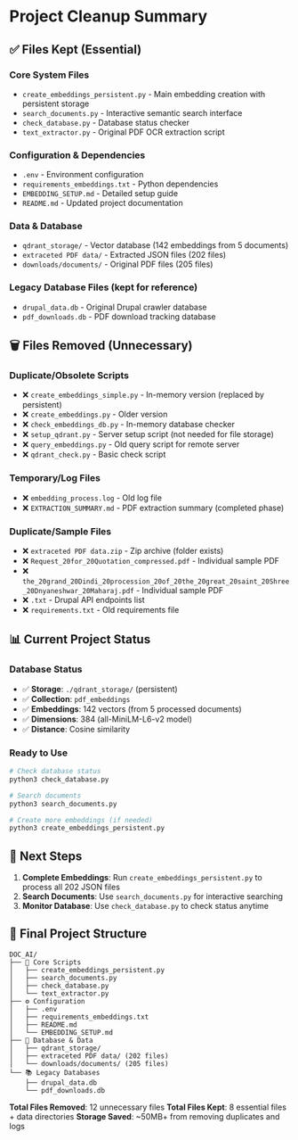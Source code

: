 # Project Cleanup Summary

## ✅ **Files Kept (Essential)**

### **Core System Files**
- `create_embeddings_persistent.py` - Main embedding creation with persistent storage
- `search_documents.py` - Interactive semantic search interface  
- `check_database.py` - Database status checker
- `text_extractor.py` - Original PDF OCR extraction script

### **Configuration & Dependencies**
- `.env` - Environment configuration
- `requirements_embeddings.txt` - Python dependencies
- `EMBEDDING_SETUP.md` - Detailed setup guide
- `README.md` - Updated project documentation

### **Data & Database**
- `qdrant_storage/` - Vector database (142 embeddings from 5 documents)
- `extraceted PDF data/` - Extracted JSON files (202 files)
- `downloads/documents/` - Original PDF files (205 files)

### **Legacy Database Files** (kept for reference)
- `drupal_data.db` - Original Drupal crawler database
- `pdf_downloads.db` - PDF download tracking database

## 🗑️ **Files Removed (Unnecessary)**

### **Duplicate/Obsolete Scripts**
- ❌ `create_embeddings_simple.py` - In-memory version (replaced by persistent)
- ❌ `create_embeddings.py` - Older version
- ❌ `check_embeddings_db.py` - In-memory database checker
- ❌ `setup_qdrant.py` - Server setup script (not needed for file storage)
- ❌ `query_embeddings.py` - Old query script for remote server
- ❌ `qdrant_check.py` - Basic check script

### **Temporary/Log Files**
- ❌ `embedding_process.log` - Old log file
- ❌ `EXTRACTION_SUMMARY.md` - PDF extraction summary (completed phase)

### **Duplicate/Sample Files**
- ❌ `extraceted PDF data.zip` - Zip archive (folder exists)
- ❌ `Request_20for_20Quotation_compressed.pdf` - Individual sample PDF
- ❌ `the_20grand_20Dindi_20procession_20of_20the_20great_20saint_20Shree_20Dnyaneshwar_20Maharaj.pdf` - Individual sample PDF
- ❌ `.txt` - Drupal API endpoints list
- ❌ `requirements.txt` - Old requirements file

## 📊 **Current Project Status**

### **Database Status**
- ✅ **Storage**: `./qdrant_storage/` (persistent)
- ✅ **Collection**: `pdf_embeddings`
- ✅ **Embeddings**: 142 vectors (from 5 processed documents)
- ✅ **Dimensions**: 384 (all-MiniLM-L6-v2 model)
- ✅ **Distance**: Cosine similarity

### **Ready to Use**
```bash
# Check database status
python3 check_database.py

# Search documents
python3 search_documents.py

# Create more embeddings (if needed)
python3 create_embeddings_persistent.py
```

## 🎯 **Next Steps**

1. **Complete Embeddings**: Run `create_embeddings_persistent.py` to process all 202 JSON files
2. **Search Documents**: Use `search_documents.py` for interactive searching
3. **Monitor Database**: Use `check_database.py` to check status anytime

## 📁 **Final Project Structure**

```
DOC_AI/
├── 🔧 Core Scripts
│   ├── create_embeddings_persistent.py
│   ├── search_documents.py
│   ├── check_database.py
│   └── text_extractor.py
├── ⚙️ Configuration
│   ├── .env
│   ├── requirements_embeddings.txt
│   ├── README.md
│   └── EMBEDDING_SETUP.md
├── 💾 Database & Data
│   ├── qdrant_storage/
│   ├── extraceted PDF data/ (202 files)
│   └── downloads/documents/ (205 files)
└── 📚 Legacy Databases
    ├── drupal_data.db
    └── pdf_downloads.db
```

**Total Files Removed**: 12 unnecessary files
**Total Files Kept**: 8 essential files + data directories
**Storage Saved**: ~50MB+ from removing duplicates and logs
